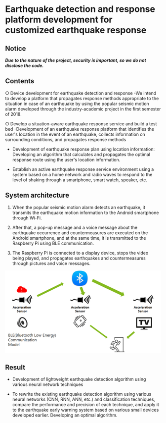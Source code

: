 # Earthquake detection and response platform development for customized earthquake response

## Notice
***Due to the nature of the project, security is important, so we do not disclose the code.***

## Contents

○ Device development for earthquake detection and response
   -We intend to develop a platform that propagates response methods appropriate to the situation in case of an earthquake by using the popular seismic motion alarm developed through the industry-academic project in the first semester of 2018.

○ Develop a situation-aware earthquake response service and build a test bed
  -Development of an earthquake response platform that identifies the user's location in the event of an earthquake, collects information on surrounding conditions, and propagates response methods

* Development of earthquake response plan using location information: Developing an algorithm that calculates and propagates the optimal response route using the user's location information.

 * Establish an active earthquake response service environment using a system based on a home network and radio waves to respond to the level of shaking through a smartphone, smart watch, speaker, etc.

## System architecture

1) When the popular seismic motion alarm detects an earthquake, it transmits the earthquake motion information to the Android smartphone through Wi-Fi. 

2) After that, a pop-up message and a voice message about the earthquake occurrence and countermeasures are executed on the Android smartphone, and at the same time, it is transmitted to the Raspberry Pi using BLE communication.
3) The Raspberry Pi is connected to a display device, stops the video being played, and propagates earthquakes and countermeasures through pictures and voice messages.

![archi](./img/archi.png) 


## Result
  
- Development of lightweight earthquake detection algorithm using various neural network techniques

 - To rewrite the existing earthquake detection algorithm using various neural networks (CNN, RNN, ANN, etc.) and classification techniques, compare the performance and precision of each technique, and apply it to the earthquake early warning system based on various small devices developed earlier. Developing an optimal algorithm.
